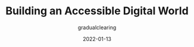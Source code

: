 ---
author: gradualclearing
date: 2022-01-13
draft: true
publisher: ieeeorg
tags:
  - accessibility
  - meta
target_url: https://ieeexplore.ieee.org/document/9681668
title: Building an Accessible Digital World
---